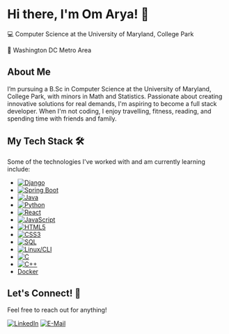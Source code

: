 # Hi there, I'm Om Arya! 👋
💻 Computer Science at the University of Maryland, College Park

📍 Washington DC Metro Area

## About Me
I’m pursuing a B.Sc in Computer Science at the University of Maryland, College Park, with minors in Math and Statistics. Passionate about creating innovative solutions for real demands, I'm aspiring to become a full stack developer. When I'm not coding, I enjoy travelling, fitness, reading, and spending time with friends and family.

## My Tech Stack 🛠
Some of the technologies I've worked with and am currently learning include:
* [![Django][Django.com]][Django-url]
* [![Spring Boot][SpringBoot.com]][SpringBoot-url]
* [![Java][Java.com]][Java-url]
* [![Python][Python.com]][Python-url]
* [![React][React.com]][React-url]
* [![JavaScript][JS.js]][JS-url]
* [![HTML5][HTML.com]][HTML-url]
* [![CSS3][CSS.com]][CSS-url]
* [![SQL][SQL.com]][SQL-url]
* [![Linux/CLI][Linux.com]][Linux-url]
* [![C][C.com]][C-url]
* [![C++][C++.com]][C++-url]
* [Docker][Docker-url]
  
## Let's Connect! 🤝
Feel free to reach out for anything!

[![LinkedIn][LinkedIn.com]][LinkedIn-url]
[![E-Mail][Email.com]][Email-url]

<!-- MARKDOWN LINKS & IMAGES -->
[Django.com]: https://img.shields.io/badge/Django-092E20?style=for-the-badge&logo=django&logoColor=white
[Django-url]: https://www.djangoproject.com/
[SpringBoot.com]: https://img.shields.io/badge/SpringBoot-6DB33F?style=flat-square&logo=Spring&logoColor=white
[SpringBoot-url]: https://spring.io/projects/spring-boot
[Java.com]: https://img.shields.io/badge/Java-ED8B00?style=for-the-badge&logo=openjdk&logoColor=white
[Java-url]: https://www.java.com/en/
[Python.com]: https://img.shields.io/badge/python-3670A0?style=for-the-badge&logo=python&logoColor=ffdd54
[Python-url]: https://www.python.org/
[React.com]: https://shields.io/badge/react-black?logo=react&style=for-the-badge
[React-url]: https://react.dev/
[JS.js]: https://img.shields.io/badge/javascript-%23323330.svg?style=for-the-badge&logo=javascript&logoColor=%23F7DF1E
[JS-url]: https://JavaScript.com/
[HTML.com]: https://img.shields.io/badge/html5-%23E34F26.svg?style=for-the-badge&logo=html5&logoColor=white
[HTML-url]: https://html.com/
[CSS.com]: https://img.shields.io/badge/css3-%231572B6.svg?style=for-the-badge&logo=css3&logoColor=white 
[CSS-url]: https://www.w3.org/Style/CSS/Overview.en.html#
[C++.com]: https://img.shields.io/badge/-C++-blue?logo=cplusplus
[C++-url]: https://cplusplus.com/
[C.com]: https://img.shields.io/badge/C-00599C?style=for-the-badge&logo=c&logoColor=white
[C-url]: https://www.gnu.org/software/gnu-c-manual/
[SQL.com]: https://img.shields.io/badge/MySQL-00000F?style=for-the-badge&logo=mysql&logoColor=white
[SQL-url]: https://www.mysql.com/
[Linux.com]: https://img.shields.io/badge/Linux-FCC624?style=for-the-badge&logo=linux&logoColor=black
[Linux-url]: https://www.linux.org/
[Docker-url]: https://www.docker.com/

[LinkedIn.com]: https://img.shields.io/badge/LinkedIn-0077B5?style=for-the-badge&logo=linkedin&logoColor=white
[LinkedIn-url]: https://www.linkedin.com/in/om-arya/
[Email.com]: https://img.shields.io/badge/Gmail-D14836?style=for-the-badge&logo=gmail&logoColor=white
[Email-url]: mailto:om.arya0577@gmail.com
